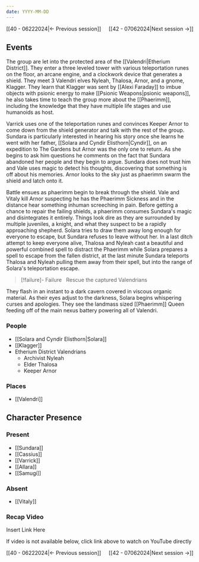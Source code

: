 ```yaml
---
date: YYYY-MM-DD
---
```

[[40 - 06222024|← Previous session]] <span style="float: right;">[[42 - 07062024|Next session →]]</span>

## Events
The group are let into the protected area of the [[Valendri|Etherium District]]. They enter a three leveled tower with various teleportation runes on the floor, an arcane engine, and a clockwork device that generates a shield. They meet 3 Valendri elves Nyleah, Thalosa, Arnor, and a gnome, Klagger. They learn that Klagger was sent by [[Alexi Faraday]] to imbue objects with psionic energy to make [[Psionic Weapons|psionic weapons]], he also takes time to teach the group more about the [[Phaerimm]], including the knowledge that they have multiple life stages and use humanoids as host. 

Varrick uses one of the teleportation runes and convinces Keeper Arnor to come down from the shield generator and talk with the rest of the group. Sundara is particularly interested in hearing his story once she learns he went with her father, [[Solara and Cyndir Elisthorn|Cyndir]], on an expedition to The Gardens but Arnor was the only one to return. As she begins to ask him questions he comments on the fact that Sundara abandoned her people and they begin to argue. Sundara does not trust him and Vale uses magic to detect his thoughts, discovering that something is off about his memories. Arnor looks to the sky just as phaerimm swarm the shield and latch onto it.  

Battle ensues as phaerimm begin to break through the shield. Vale and Vitaly kill Arnor suspecting he has the Phaerimm Sickness and in the distance hear something inhuman screeching in pain. Before getting a chance to repair the failing shields, a phaerimm consumes Sundara's magic and disintegrates it entirely. Things look dire as they are surrounded by multiple juveniles, a knight, and what they suspect to be a rapidly approaching shepherd. Solara tries to draw them away long enough for everyone to escape, but Sundara refuses to leave without her. In a last ditch attempt to keep everyone alive, Thalosa and Nyleah cast a beautiful and powerful combined spell to distract the Phaerimm while Solara prepares a spell to escape from the fallen district, at the last minute Sundara teleports Thalosa and Nyleah pulling them away from their spell, but into the range of Solara's teleportation escape. 

> [!failure]- Failure  
> Rescue the captured Valendrians

They flash in an instant to a dark cavern covered in viscous organic material. As their eyes adjust to the darkness, Solara begins whispering curses and apologies. They see the landmass sized [[Phaerimm]] Queen feeding off of the main nexus battery powering all of Valendri.

### People
- [[Solara and Cyndir Elisthorn|Solara]]
- [[Klagger]]
- Etherium District Valendrians
	- Archivist Nyleah
	- Elder Thalosa
	- Keeper Arnor

### Places 
- [[Valendri]]

## Character Presence 
### Present
- [[Sundara]] 
- [[Cassius]] 
- [[Varrick]] 
- [[Allara]] 
- [[Samugi]] 

### Absent
- [[Vitaly]] 

### Recap Video
Insert Link Here

If video is not available below, click link above to watch on YouTube directly

[[40 - 06222024|← Previous session]] <span style="float: right;">[[42 - 07062024|Next session →]]</span>